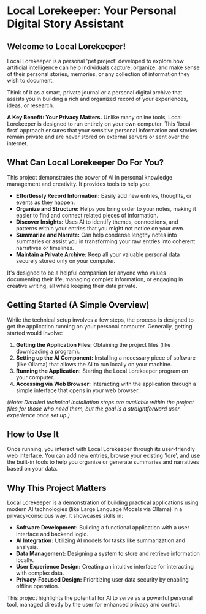 # Local Lorekeeper: Your Personal Digital Story Assistant

## Welcome to Local Lorekeeper!

Local Lorekeeper is a personal 'pet project' developed to explore how artificial intelligence can help individuals capture, organize, and make sense of their personal stories, memories, or any collection of information they wish to document.

Think of it as a smart, private journal or a personal digital archive that assists you in building a rich and organized record of your experiences, ideas, or research.

**A Key Benefit: Your Privacy Matters.** Unlike many online tools, Local Lorekeeper is designed to run entirely on your own computer. This 'local-first' approach ensures that your sensitive personal information and stories remain private and are never stored on external servers or sent over the internet.

## What Can Local Lorekeeper Do For You?

This project demonstrates the power of AI in personal knowledge management and creativity. It provides tools to help you:

*   **Effortlessly Record Information:** Easily add new entries, thoughts, or events as they happen.
*   **Organize and Structure:** Helps you bring order to your notes, making it easier to find and connect related pieces of information.
*   **Discover Insights:** Uses AI to identify themes, connections, and patterns within your entries that you might not notice on your own.
*   **Summarize and Narrate:** Can help condense lengthy notes into summaries or assist you in transforming your raw entries into coherent narratives or timelines.
*   **Maintain a Private Archive:** Keep all your valuable personal data securely stored only on your computer.

It's designed to be a helpful companion for anyone who values documenting their life, managing complex information, or engaging in creative writing, all while keeping their data private.

## Getting Started (A Simple Overview)

While the technical setup involves a few steps, the process is designed to get the application running on your personal computer. Generally, getting started would involve:

1.  **Getting the Application Files:** Obtaining the project files (like downloading a program).
2.  **Setting up the AI Component:** Installing a necessary piece of software (like Ollama) that allows the AI to run locally on your machine.
3.  **Running the Application:** Starting the Local Lorekeeper program on your computer.
4.  **Accessing via Web Browser:** Interacting with the application through a simple interface that opens in your web browser.

*(Note: Detailed technical installation steps are available within the project files for those who need them, but the goal is a straightforward user experience once set up.)*

## How to Use It

Once running, you interact with Local Lorekeeper through its user-friendly web interface. You can add new entries, browse your existing 'lore', and use the built-in tools to help you organize or generate summaries and narratives based on your data.

## Why This Project Matters

Local Lorekeeper is a demonstration of building practical applications using modern AI technologies (like Large Language Models via Ollama) in a privacy-conscious way. It showcases skills in:

*   **Software Development:** Building a functional application with a user interface and backend logic.
*   **AI Integration:** Utilizing AI models for tasks like summarization and analysis.
*   **Data Management:** Designing a system to store and retrieve information locally.
*   **User Experience Design:** Creating an intuitive interface for interacting with complex data.
*   **Privacy-Focused Design:** Prioritizing user data security by enabling offline operation.

This project highlights the potential for AI to serve as a powerful personal tool, managed directly by the user for enhanced privacy and control.

